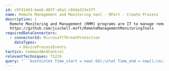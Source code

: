 ```yaml
---
id: c9f414d3-beeb-4837-a5a1-cb5da313e37f
name: Remote Management and Monitoring tool - RPort - Create Process
description: |
  Remote Monitoring and Management (RMM) programs are IT to manage remote endpoints. Attackers have begun to abuse these programs to persist or provide C2 channels.
  https://github.com/jischell-msft/RemoteManagementMonitoringTools
requiredDataConnectors:
  - connectorId: MicrosoftThreatProtection
    dataTypes:
      - DeviceProcessEvents
tactics: CommandAndControl
relevantTechniques: T1219
query: "```kusto\nlet Time_start = now(-5d);\nlet Time_end = now();\n//\nDeviceProcessEvents \n| where Timestamp between (Time_start..Time_end)\n| where ProcessVersionInfoCompanyName has 'RealVNC'\n    and ProcessVersionInfoProductName has 'rport'\n| summarize FirstSeen=min(Timestamp), LastSeen=max(Timestamp), \n    Report=make_set(ReportId), Count=count() by DeviceId, DeviceName\n```"
---
```


